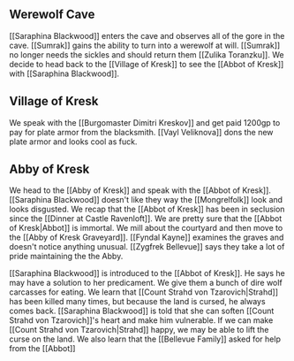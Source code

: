 ## Werewolf Cave

[[Saraphina Blackwood]] enters the cave and observes all of the gore in the cave. [[Sumrak]] gains the ability to turn into a werewolf at will. [[Sumrak]] no longer needs the sickles and should return them [[Zulika Toranzku]]. We decide to head back to the [[Village of Kresk]] to see the [[Abbot of Kresk]] with [[Saraphina Blackwood]].

## Village of Kresk

We speak with the [[Burgomaster Dimitri Kreskov]] and get paid 1200gp to pay for plate armor from the blacksmith. [[Vayl Veliknova]] dons the new plate armor and looks cool as fuck.

## Abby of Kresk

We head to the [[Abby of Kresk]] and speak with the [[Abbot of Kresk]]. [[Saraphina Blackwood]] doesn't like they way the [[Mongrelfolk]] look and looks disgusted. We recap that the [[Abbot of Kresk]] has been in seclusion since the [[Dinner at Castle Ravenloft]]. We are pretty sure that the [[Abbot of Kresk|Abbot]] is immortal. We mill about the courtyard and then move to the [[Abby of Kresk Graveyard]]. [[Fyndal Kayne]] examines the graves and doesn't notice anything unusual. [[Zygfrek Bellevue]] says they take a lot of pride maintaining the the Abby. 

[[Saraphina Blackwood]] is introduced to the [[Abbot of Kresk]]. He says he may have a solution to her predicament. We give them a bunch of dire wolf carcasses for eating. We learn that [[Count Strahd von Tzarovich|Strahd]] has been killed many times, but because the land is cursed, he always comes back. [[Saraphina Blackwood]] is told that she can soften [[Count Strahd von Tzarovich]]'s heart and make him vulnerable. If we can make [[Count Strahd von Tzarovich|Strahd]] happy, we may be able to lift the curse on the land. We also learn that the [[Bellevue Family]] asked for help from the [[Abbot]]